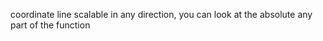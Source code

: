 
coordinate line scalable in any direction, you can look at the absolute any part of the function


